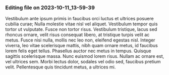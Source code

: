 

### Editing file on 2023-10-11_13-59-39

Vestibulum ante ipsum primis in faucibus orci luctus et ultrices posuere cubilia curae; Nulla molestie vitae nisl vel aliquet. Vestibulum tempor quis tortor ut vulputate. Fusce non tortor risus. Vestibulum tristique, lacus sed rhoncus ornare, velit risus consequat libero, at tristique turpis velit ac metus. Fusce nisi nulla, mollis nec leo non, eleifend egestas nisl. Integer viverra, leo vitae scelerisque mattis, nibh quam ornare metus, id faucibus lorem felis eget tellus. Phasellus auctor nec metus in tempus. Quisque sagittis scelerisque massa. Nunc euismod lorem risus. Nullam ac ornare est, vel ultrices sem. Morbi lectus dolor, sodales vel odio sed, faucibus pretium velit. Pellentesque quis tincidunt metus, a ultrices mi.


